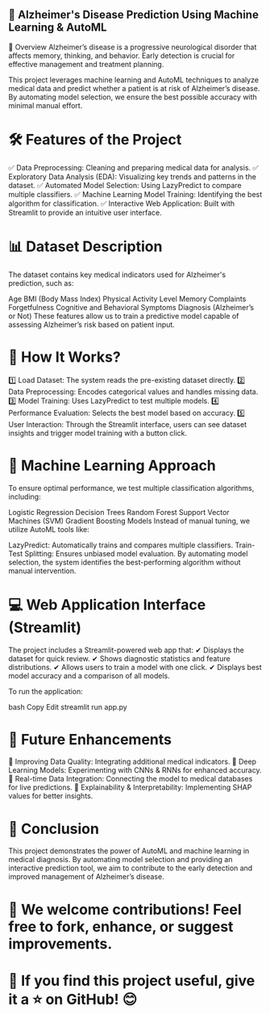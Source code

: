 ## 🧠 Alzheimer's Disease Prediction Using Machine Learning & AutoML
 📌 Overview
Alzheimer’s disease is a progressive neurological disorder that affects memory, thinking, and behavior. Early detection is crucial for effective management and treatment planning.

This project leverages machine learning and AutoML techniques to analyze medical data and predict whether a patient is at risk of Alzheimer’s disease. By automating model selection, we ensure the best possible accuracy with minimal manual effort.

# 🛠 Features of the Project
✅ Data Preprocessing: Cleaning and preparing medical data for analysis.
✅ Exploratory Data Analysis (EDA): Visualizing key trends and patterns in the dataset.
✅ Automated Model Selection: Using LazyPredict to compare multiple classifiers.
✅ Machine Learning Model Training: Identifying the best algorithm for classification.
✅ Interactive Web Application: Built with Streamlit to provide an intuitive user interface.

# 📊 Dataset Description
The dataset contains key medical indicators used for Alzheimer's prediction, such as:

Age
BMI (Body Mass Index)
Physical Activity Level
Memory Complaints
Forgetfulness
Cognitive and Behavioral Symptoms
Diagnosis (Alzheimer’s or Not)
These features allow us to train a predictive model capable of assessing Alzheimer’s risk based on patient input.

# 🚀 How It Works?
1️⃣ Load Dataset: The system reads the pre-existing dataset directly.
2️⃣ Data Preprocessing: Encodes categorical values and handles missing data.
3️⃣ Model Training: Uses LazyPredict to test multiple models.
4️⃣ Performance Evaluation: Selects the best model based on accuracy.
5️⃣ User Interaction: Through the Streamlit interface, users can see dataset insights and trigger model training with a button click.

# 🤖 Machine Learning Approach
To ensure optimal performance, we test multiple classification algorithms, including:

Logistic Regression
Decision Trees
Random Forest
Support Vector Machines (SVM)
Gradient Boosting Models
Instead of manual tuning, we utilize AutoML tools like:

LazyPredict: Automatically trains and compares multiple classifiers.
Train-Test Splitting: Ensures unbiased model evaluation.
By automating model selection, the system identifies the best-performing algorithm without manual intervention.

# 💻 Web Application Interface (Streamlit)
The project includes a Streamlit-powered web app that:
✔ Displays the dataset for quick review.
✔ Shows diagnostic statistics and feature distributions.
✔ Allows users to train a model with one click.
✔ Displays best model accuracy and a comparison of all models.

To run the application:

bash
Copy
Edit
streamlit run app.py
# 🔗 Future Enhancements
🚀 Improving Data Quality: Integrating additional medical indicators.
🚀 Deep Learning Models: Experimenting with CNNs & RNNs for enhanced accuracy.
🚀 Real-time Data Integration: Connecting the model to medical databases for live predictions.
🚀 Explainability & Interpretability: Implementing SHAP values for better insights.

# 📌 Conclusion
This project demonstrates the power of AutoML and machine learning in medical diagnosis. By automating model selection and providing an interactive prediction tool, we aim to contribute to the early detection and improved management of Alzheimer’s disease.

# 🚀 We welcome contributions! Feel free to fork, enhance, or suggest improvements.

# 📌 If you find this project useful, give it a ⭐ on GitHub! 😊
